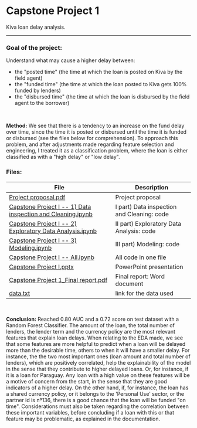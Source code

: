 # Capstone Project 1
Kiva loan delay analysis.

---
### Goal of the project:
Understand what may cause a higher delay between:
* the "posted time" (the time at which the loan is posted on Kiva by the field agent)
* the "funded time" (the time at which the loan posted to Kiva gets 100% funded by lenders)
* the "disbursed time" (the time at which the loan is disbursed by the field agent to the borrower)

<br>

**Method:** We see that there is a tendency to an increase on the fund delay over time, since the time it is posted or disbursed until the time it is funded or disbursed (see the files below for comprehension). To approach this problem, and after adjustments made regarding feature selection and engineering, I treated it as a classification problem, where the loan is either classified as with a "high delay" or "low delay".

### Files:

| File                                                         |    Description                                   |
| ------------------------------------------------------------ | ----------------------------------------------   |
| [Project proposal.pdf](https://github.com/MigBap/Springboard-Capstone-Project-I/blob/master/Capstone%20Project%201_%20Project%20Proposal.pdf)                                         |       Project proposal                           |
| [Capstone Project I -- 1) Data inspection and Cleaning.ipynb](http://bit.ly/2KdtLdF)  |       I part) Data inspection and Cleaning: code |
| [Capstone Project I -- 2) Exploratory Data Analysis.ipynb](http://bit.ly/2SLUa6c)     |       II part) Exploratory Data Analysis: code   |
| [Capstone Project I -- 3) Modeling.ipynb](http://bit.ly/2KaJI4A)                      |       III part) Modeling: code                   |
| [Capstone Project I -- All.ipynb](https://github.com/MigBap/Springboard-Capstone-Project-I/blob/master/Capstone%20Project%20I%20--%20All.ipynb)                              |       All code in one file                       |
| [Capstone Project I.pptx](https://github.com/MigBap/Springboard-Capstone-Project-I/blob/master/Capstone%20Project%20I.pptx)                                      |       PowerPoint presentation                    |
| [Capstone Project 1_Final report.pdf](https://github.com/MigBap/Springboard-Capstone-Project-I/blob/master/Capstone%20Project%201_Final%20report.pdf)                          |       Final report: Word document                |
| [data.txt](https://github.com/MigBap/Springboard-Capstone-Project-I/blob/master/data.txt)                                                     |       link for the data used                     |

<br>

**Conclusion:** Reached 0.80 AUC and a 0.72 score on test dataset with a Random Forest Classifier. The amount of the loan, the total number of lenders, the lender term and the currency policy are the most relevant features that explain loan delays. When relating to the EDA made, we see that some features are more helpful to predict when a loan will be delayed more than the desirable time, others to when it will have a smaller delay. For instance, the the two most important ones (loan amount and total number of lenders), which are positively correlated, help the explainability of the model in the sense that they contribute to higher delayed loans. Or, for instance, if it is a loan for Paraguay. Any loan with a high value on these features will be a motive of concern from the start, in the sense that they are good indicators of a higher delay. On the other hand, if, for instance, the loan has a shared currency policy, or it belongs to the 'Personal Use' sector, or the partner id is nº136, there is a good chance that the loan will be funded "on time". Considerations must also be taken regarding the correlation between these important variables, before concluding if a loan with this or that feature may be problematic, as explained in the documentation. 

